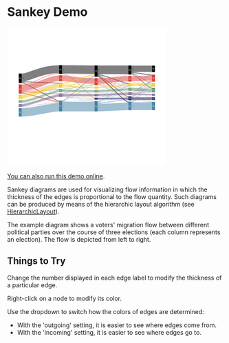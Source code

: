 # Sankey Demo

<img src="../../resources/image/sankey.png" alt="demo-thumbnail" height="320"/>

[You can also run this demo online](https://live.yworks.com/demos/layout/sankey/index.html).

Sankey diagrams are used for visualizing flow information in which the thickness of the edges is proportional to the flow quantity. Such diagrams can be produced by means of the hierarchic layout algorithm (see [HierarchicLayout](https://docs.yworks.com/yfileshtml/#/api/HierarchicLayout)).

The example diagram shows a voters' migration flow between different political parties over the course of three elections (each column represents an election). The flow is depicted from left to right.

## Things to Try

Change the number displayed in each edge label to modify the thickness of a particular edge.

Right-click on a node to modify its color.

Use the dropdown to switch how the colors of edges are determined:

- With the 'outgoing' setting, it is easier to see where edges come from.
- With the 'incoming' setting, it is easier to see where edges go to.
